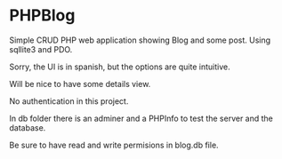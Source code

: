 # PHPBlog

Simple CRUD PHP web application showing Blog and some post. Using sqllite3 and PDO.

Sorry, the UI is in spanish, but the options are quite intuitive.

Will be nice to have some details view.

No authentication in this project.

In db folder there is an adminer and a PHPInfo to test the server and the database.

Be sure to have read and write permisions in blog.db file.
